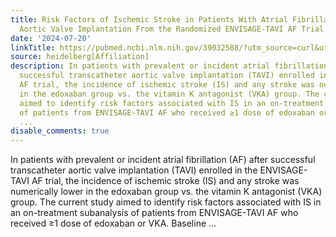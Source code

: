 ```yaml
---
title: Risk Factors of Ischemic Stroke in Patients With Atrial Fibrillation Post Transcatheter
  Aortic Valve Implantation From the Randomized ENVISAGE-TAVI AF Trial
date: '2024-07-20'
linkTitle: https://pubmed.ncbi.nlm.nih.gov/39032588/?utm_source=curl&utm_medium=rss&utm_campaign=pubmed-2&utm_content=1FakS-2QOkCT8HsMOQP1bCRQ4YzyumYOmxmF0moLsQ3dFB1E9V&fc=20220326224207&ff=20240721181857&v=2.18.0.post9+e462414
source: heidelberg[Affiliation]
description: In patients with prevalent or incident atrial fibrillation (AF) after
  successful transcatheter aortic valve implantation (TAVI) enrolled in the ENVISAGE-TAVI
  AF trial, the incidence of ischemic stroke (IS) and any stroke was numerically lower
  in the edoxaban group vs. the vitamin K antagonist (VKA) group. The current study
  aimed to identify risk factors associated with IS in an on-treatment subanalysis
  of patients from ENVISAGE-TAVI AF who received ≥1 dose of edoxaban or VKA. Baseline
  ...
disable_comments: true
---
```

In patients with prevalent or incident atrial fibrillation (AF) after successful transcatheter aortic valve implantation (TAVI) enrolled in the ENVISAGE-TAVI AF trial, the incidence of ischemic stroke (IS) and any stroke was numerically lower in the edoxaban group vs. the vitamin K antagonist (VKA) group. The current study aimed to identify risk factors associated with IS in an on-treatment subanalysis of patients from ENVISAGE-TAVI AF who received ≥1 dose of edoxaban or VKA. Baseline ...